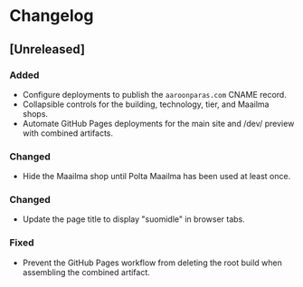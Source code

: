 # Changelog

## [Unreleased]
### Added
- Configure deployments to publish the `aaroonparas.com` CNAME record.
- Collapsible controls for the building, technology, tier, and Maailma shops.
- Automate GitHub Pages deployments for the main site and /dev/ preview with combined artifacts.

### Changed
- Hide the Maailma shop until Polta Maailma has been used at least once.
### Changed
- Update the page title to display "suomidle" in browser tabs.

### Fixed
- Prevent the GitHub Pages workflow from deleting the root build when assembling the combined artifact.
